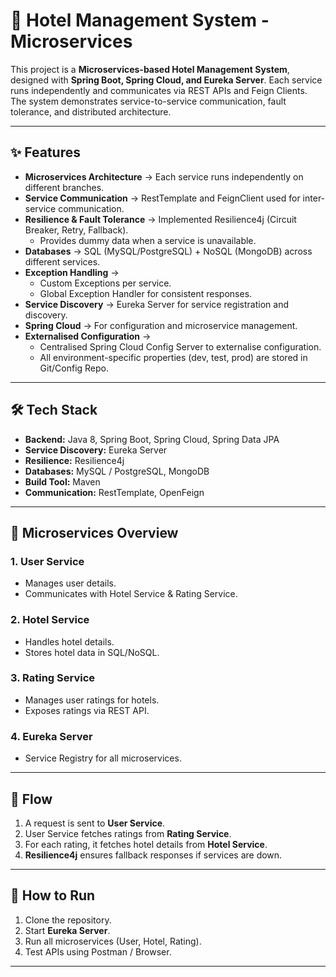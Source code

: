# 🏨 Hotel Management System - Microservices

This project is a **Microservices-based Hotel Management System**, designed with **Spring Boot, Spring Cloud, and Eureka Server**. Each service runs independently and communicates via REST APIs and Feign Clients.  
The system demonstrates service-to-service communication, fault tolerance, and distributed architecture.

---

## ✨ Features

- **Microservices Architecture** → Each service runs independently on different branches.  
- **Service Communication** → RestTemplate and FeignClient used for inter-service communication.  
- **Resilience & Fault Tolerance** → Implemented Resilience4j (Circuit Breaker, Retry, Fallback).  
  - Provides dummy data when a service is unavailable.  
- **Databases** → SQL (MySQL/PostgreSQL) + NoSQL (MongoDB) across different services.  
- **Exception Handling** →  
  - Custom Exceptions per service.  
  - Global Exception Handler for consistent responses.  
- **Service Discovery** → Eureka Server for service registration and discovery.  
- **Spring Cloud** → For configuration and microservice management.  
- **Externalised Configuration** →
  - Centralised Spring Cloud Config Server to externalise configuration.
  - All environment-specific properties (dev, test, prod) are stored in Git/Config Repo.

---

## 🛠️ Tech Stack

- **Backend:** Java 8, Spring Boot, Spring Cloud, Spring Data JPA  
- **Service Discovery:** Eureka Server  
- **Resilience:** Resilience4j  
- **Databases:** MySQL / PostgreSQL, MongoDB  
- **Build Tool:** Maven  
- **Communication:** RestTemplate, OpenFeign  

---

## 📂 Microservices Overview

### 1. User Service  
- Manages user details.  
- Communicates with Hotel Service & Rating Service.  

### 2. Hotel Service  
- Handles hotel details.  
- Stores hotel data in SQL/NoSQL.  

### 3. Rating Service  
- Manages user ratings for hotels.  
- Exposes ratings via REST API.  

### 4. Eureka Server  
- Service Registry for all microservices.  

---

## 🔄 Flow

1. A request is sent to **User Service**.  
2. User Service fetches ratings from **Rating Service**.  
3. For each rating, it fetches hotel details from **Hotel Service**.  
4. **Resilience4j** ensures fallback responses if services are down.  

---

## 🚀 How to Run

1. Clone the repository.  
2. Start **Eureka Server**.  
3. Run all microservices (User, Hotel, Rating).  
4. Test APIs using Postman / Browser.  

---

